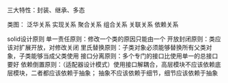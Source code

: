 三大特性：封装、继承、多态

类图：
泛华关系
实现关系
聚合关系
组合关系
关联关系
依赖关系

solid设计原则
单一责任原则：修改一个类的原因只能由一个
开放封闭原则：类应该对扩展开放，对修改关闭
里氏替换原则：子类对象必须能够替换所有父类对象，子类能够当成父类使用
接口分离原则：多个专门的接口比使用单一的总接口要好
依赖倒置原则：（适配器设计模式）使用接口解耦合，高层模块不应该依赖底层模块，二者都应该依赖于抽象；
抽象不应该依赖于细节，细节应该依赖于抽象